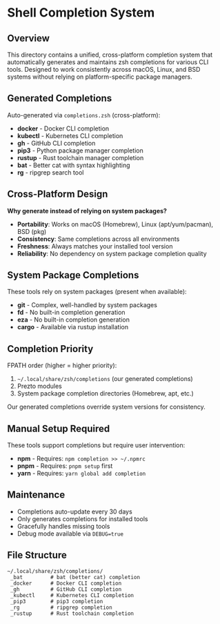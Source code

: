 # Shell Completion System

## Overview
This directory contains a unified, cross-platform completion system that automatically generates and maintains zsh completions for various CLI tools. Designed to work consistently across macOS, Linux, and BSD systems without relying on platform-specific package managers.

## Generated Completions
Auto-generated via `completions.zsh` (cross-platform):
- **docker** - Docker CLI completion
- **kubectl** - Kubernetes CLI completion  
- **gh** - GitHub CLI completion
- **pip3** - Python package manager completion
- **rustup** - Rust toolchain manager completion
- **bat** - Better cat with syntax highlighting
- **rg** - ripgrep search tool

## Cross-Platform Design
**Why generate instead of relying on system packages?**
- **Portability**: Works on macOS (Homebrew), Linux (apt/yum/pacman), BSD (pkg)
- **Consistency**: Same completions across all environments
- **Freshness**: Always matches your installed tool version
- **Reliability**: No dependency on system package completion quality

## System Package Completions
These tools rely on system packages (present when available):
- **git** - Complex, well-handled by system packages
- **fd** - No built-in completion generation
- **eza** - No built-in completion generation  
- **cargo** - Available via rustup installation

## Completion Priority
FPATH order (higher = higher priority):
1. `~/.local/share/zsh/completions` (our generated completions)
2. Prezto modules
3. System package completion directories (Homebrew, apt, etc.)

Our generated completions override system versions for consistency.

## Manual Setup Required
These tools support completions but require user intervention:
- **npm** - Requires: `npm completion >> ~/.npmrc`
- **pnpm** - Requires: `pnpm setup` first
- **yarn** - Requires: `yarn global add completion` 

## Maintenance
- Completions auto-update every 30 days
- Only generates completions for installed tools
- Gracefully handles missing tools
- Debug mode available via `DEBUG=true`

## File Structure
```
~/.local/share/zsh/completions/
 _bat         # bat (better cat) completion
 _docker      # Docker CLI completion
 _gh          # GitHub CLI completion  
 _kubectl     # Kubernetes CLI completion
 _pip3        # pip3 completion
 _rg          # ripgrep completion
 _rustup      # Rust toolchain completion
```

